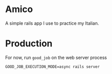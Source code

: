 # Amico

A simple rails app I use to practice my Italian.

# Production

For now, run `good_job` on the web server process

```
GOOD_JOB_EXECUTION_MODE=async rails server
```

